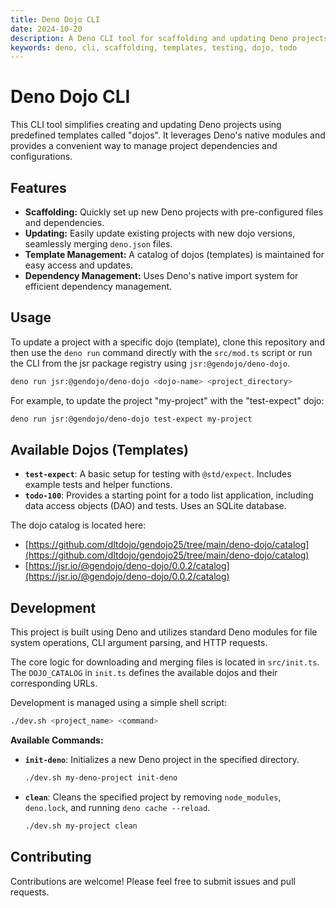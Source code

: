 ```yaml
---
title: Deno Dojo CLI
date: 2024-10-20
description: A Deno CLI tool for scaffolding and updating Deno projects with predefined templates ("dojos").
keywords: deno, cli, scaffolding, templates, testing, dojo, todo
---
```


# Deno Dojo CLI

This CLI tool simplifies creating and updating Deno projects using predefined templates called "dojos". It leverages Deno's native modules and provides a convenient way to manage project dependencies and configurations.

## Features

* **Scaffolding:** Quickly set up new Deno projects with pre-configured files and dependencies.
* **Updating:** Easily update existing projects with new dojo versions, seamlessly merging `deno.json` files.
* **Template Management:** A catalog of dojos (templates) is maintained for easy access and updates.
* **Dependency Management:** Uses Deno's native import system for efficient dependency management.

## Usage

To update a project with a specific dojo (template), clone this repository and then use the `deno run` command directly with the `src/mod.ts` script or run the CLI from the jsr package registry using `jsr:@gendojo/deno-dojo`.

```bash
deno run jsr:@gendojo/deno-dojo <dojo-name> <project_directory>
```

For example, to update the project "my-project" with the "test-expect" dojo:

```bash
deno run jsr:@gendojo/deno-dojo test-expect my-project
```

## Available Dojos (Templates)

* **`test-expect`**: A basic setup for testing with `@std/expect`. Includes example tests and helper functions.
* **`todo-100`**: Provides a starting point for a todo list application, including data access objects (DAO) and tests. Uses an SQLite database.

The dojo catalog is located here:

- [https://github.com/dltdojo/gendojo25/tree/main/deno-dojo/catalog](https://github.com/dltdojo/gendojo25/tree/main/deno-dojo/catalog)
- [https://jsr.io/@gendojo/deno-dojo/0.0.2/catalog](https://jsr.io/@gendojo/deno-dojo/0.0.2/catalog)

## Development

This project is built using Deno and utilizes standard Deno modules for file system operations, CLI argument parsing, and HTTP requests.

The core logic for downloading and merging files is located in `src/init.ts`. The `DOJO_CATALOG` in `init.ts` defines the available dojos and their corresponding URLs.


Development is managed using a simple shell script:

```bash
./dev.sh <project_name> <command>
```

**Available Commands:**

* **`init-deno`**: Initializes a new Deno project in the specified directory.
    ```bash
    ./dev.sh my-deno-project init-deno
    ```
* **`clean`**: Cleans the specified project by removing `node_modules`, `deno.lock`, and running `deno cache --reload`. 
    ```bash
    ./dev.sh my-project clean
    ```

## Contributing

Contributions are welcome! Please feel free to submit issues and pull requests.
